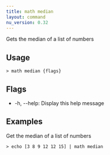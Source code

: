 ```yaml
---
title: math median
layout: command
nu_version: 0.32
---
```


Gets the median of a list of numbers

## Usage

```shell
> math median {flags}
```

## Flags

- -h, --help: Display this help message

## Examples

Get the median of a list of numbers

```shell
> echo [3 8 9 12 12 15] | math median
```
